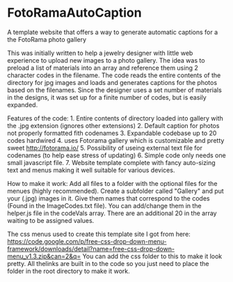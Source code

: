 # FotoRamaAutoCaption
A template website that offers a way to generate automatic captions for a the FotoRama photo gallery

This was initially written to help a jewelry designer with little web experience to upload new images to a photo gallery.
The idea was to preload a list of materials into an array and reference them using 2 character codes in the filename.
The code reads the entire contents of the directory for jpg images and loads and generates captions for the photos
based on the filenames. Since the designer uses a set number of materials in the designs, it was set up for a finite number of 
codes, but is easily expanded. 

Features of the code:
	1. Entire contents of directory loaded into gallery with the .jpg extension (ignores other extensions)
	2. Default caption for photos not properly formatted fith codenames
	3. Expandable codebase up to 20 codes hardwired
	4. uses Fotorama gallery which is customizable and pretty sweet http://fotorama.io/
	5. Possibility of useing external text file for codenames (to help ease stress of updating)
	6. Simple code only needs one small javascript file.
	7. Website template complete with fancy auto-sizing text and menus making it well suitable for various devices. 

How to make it work:
Add all files to a folder with the optional files for the menues (highly recommended). Create a subfolder called "Gallery" and put your (.jpg) images in it.  Give them names that correspond to the codes (Found in the ImageCodes.txt file).  You can add/change them in the helper.js file in the codeVals array. There are an additional 20 in the array waiting to be assigned values. 

The css menus used to create this template site I got from here:  https://code.google.com/p/free-css-drop-down-menu-framework/downloads/detail?name=free-css-drop-down-menu_v1.3.zip&can=2&q=
You can add the css folder to this to make it look pretty. All thelinks are built in to the code so you just need to place the folder in the root directory to make it work.
